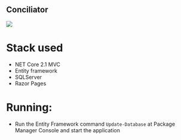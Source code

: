 ## Conciliator
<img src="https://gifyu.com/image/Bojz"/>

# Stack used
* NET Core 2.1 MVC
* Entity framework
* SQLServer
* Razor Pages

# Running:
* Run the Entity Framework command `Update-Database` at Package Manager Console and start the application



